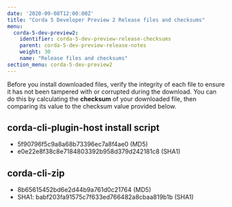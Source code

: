 ```yaml
---
date: '2020-09-08T12:00:00Z'
title: "Corda 5 Developer Preview 2 Release files and checksums"
menu:
  corda-5-dev-preview2:
    identifier: corda-5-dev-preview-release-checksums
    parent: corda-5-dev-preview-release-notes
    weight: 30
    name: "Release files and checksums"
section_menu: corda-5-dev-preview2
---
```


Before you install downloaded files, verify the integrity of each file to ensure it has not been tampered with or corrupted during the download. You can do this by calculating the **checksum** of your downloaded file, then comparing its value to the checksum value provided below.

## corda-cli-plugin-host install script

* 5f90796f5c9a8a68b73396ec7a8f4ae0 (MD5)
* e0e22e8f38c8e7184803392b958d379d242181c8 (SHA1)

## corda-cli-zip

* 8b65615452bd6e2d44b9a761d0c21764 (MD5)
* SHA1: babf203fa91575c7f633ed766482a8cbaa819b1b (SHA1)
